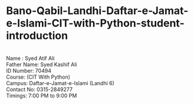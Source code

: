 # Bano-Qabil-Landhi-Daftar-e-Jamat-e-Islami-CIT-with-Python-student-introduction
<br>
Name : Syed Atif Ali
<br>
Father Name: Syed Kashif Ali
<br>
ID Number: 70494
<br>
Course: (CIT With Python)
<br>
Campus: Daftar-e-Jamat-e-Islami (Landhi 6)
<br>
Contact No: 0315-2849277
<br>
Timings: 7:00 PM to 9:00 PM
